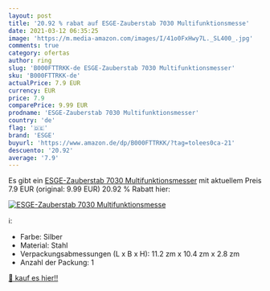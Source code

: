 ```yaml
---
layout: post
title: '20.92 % rabat auf ESGE-Zauberstab 7030 Multifunktionsmesse'
date: 2021-03-12 06:35:25
image: 'https://m.media-amazon.com/images/I/41o0FxHwy7L._SL400_.jpg'
comments: true
category: ofertas
author: ring
slug: 'B000FTTRKK-de ESGE-Zauberstab 7030 Multifunktionsmesser'
sku: 'B000FTTRKK-de'
actualPrice: 7.9 EUR
currency: EUR
price: 7.9
comparePrice: 9.99 EUR
prodname: 'ESGE-Zauberstab 7030 Multifunktionsmesser'
country: 'de'
flag: '🇩🇪'
brand: 'ESGE'
buyurl: 'https://www.amazon.de/dp/B000FTTRKK/?tag=tolees0ca-21'
descuento: '20.92'
average: '7.9'
---
```


Es gibt ein [ESGE-Zauberstab 7030 Multifunktionsmesser](https://www.amazon.de/dp/B000FTTRKK/?tag=tolees0ca-21) mit aktuellem Preis 7.9 EUR (original: 9.99 EUR) 20.92 % Rabatt hier:

[![ESGE-Zauberstab 7030 Multifunktionsmesse](https://m.media-amazon.com/images/I/41o0FxHwy7L._SL400_.jpg)](https://www.amazon.de/dp/B000FTTRKK/?tag=tolees0ca-21)

ℹ️:

- Farbe: Silber
- Material: Stahl
- Verpackungsabmessungen (L x B x H): 11.2 zm x 10.4 zm x 2.8 zm
- Anzahl der Packung: 1

[🛒 kauf es hier!!](https://www.amazon.de/dp/B000FTTRKK/?tag=tolees0ca-21)
